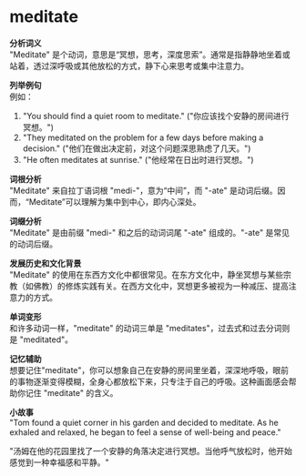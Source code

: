 # meditate

**分析词义**  
"Meditate" 是个动词，意思是“冥想，思考，深度思索”。通常是指静静地坐着或站着，透过深呼吸或其他放松的方式，静下心来思考或集中注意力。

  

**列举例句**  
例如：

  

1.  "You should find a quiet room to meditate." ("你应该找个安静的房间进行冥想。")
2.  "They meditated on the problem for a few days before making a decision." ("他们在做出决定前，对这个问题深思熟虑了几天。")
3.  "He often meditates at sunrise." ("他经常在日出时进行冥想。")

  

**词根分析**  
"Meditate" 来自拉丁语词根 "medi-"，意为“中间”，而 "-ate" 是动词后缀。因而，“Meditate”可以理解为集中到中心，即内心深处。

  

**词缀分析**  
"Meditate" 是由前缀 "medi-" 和之后的动词词尾 "-ate" 组成的。"-ate" 是常见的动词后缀。

  

**发展历史和文化背景**  
"Meditate" 的使用在东西方文化中都很常见。在东方文化中，静坐冥想与某些宗教（如佛教）的修炼实践有关。在西方文化中，冥想更多被视为一种减压、提高注意力的方式。

  

**单词变形**  
和许多动词一样，"meditate" 的动词三单是 "meditates"，过去式和过去分词则是 "meditated"。

  

**记忆辅助**  
想要记住"meditate"，你可以想象自己在安静的房间里坐着，深深地呼吸，眼前的事物逐渐变得模糊，全身心都放松下来，只专注于自己的呼吸。这种画面感会帮助你记住 "meditate" 的含义。

  

**小故事**  
"Tom found a quiet corner in his garden and decided to meditate. As he exhaled and relaxed, he began to feel a sense of well-being and peace."

  

"汤姆在他的花园里找了一个安静的角落决定进行冥想。当他呼气放松时，他开始感觉到一种幸福感和平静。"
